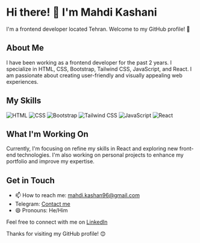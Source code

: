 # Hi there! 👋 I'm Mahdi Kashani

I'm a frontend developer located Tehran. Welcome to my GitHub profile! 🚀

## About Me

I have been working as a frontend developer for the past 2 years. I specialize in HTML, CSS, Bootstrap, Tailwind CSS, JavaScript, and React. I am passionate about creating user-friendly and visually appealing web experiences.

## My Skills

![HTML](https://img.shields.io/badge/html5-%23E34F26.svg?style=for-the-badge&logo=html5&logoColor=white)
![CSS](https://img.shields.io/badge/css3-%231572B6.svg?style=for-the-badge&logo=css3&logoColor=white)
![Bootstrap](https://img.shields.io/badge/bootstrap-%238511FA.svg?style=for-the-badge&logo=bootstrap&logoColor=white)
![Tailwind CSS](https://img.shields.io/badge/tailwindcss-%2338B2AC.svg?style=for-the-badge&logo=tailwind-css&logoColor=white)
![JavaScript](https://img.shields.io/badge/javascript-%23323330.svg?style=for-the-badge&logo=javascript&logoColor=%23F7DF1E)
![React](https://img.shields.io/badge/react-%2320232a.svg?style=for-the-badge&logo=react&logoColor=%2361DAFB)

## What I'm Working On

Currently, I'm focusing on refine my skills in React and exploring new front-end technologies. I'm also working on personal projects to enhance my portfolio and improve my expertise.

## Get in Touch

- 📫 How to reach me: [mahdi.kashan96@gmail.com](mailto:mahdi.kashan96@gmail.com)
- Telegram: <a href="https://t.me/smmkra"> Contact me </a>
- 😄 Pronouns: He/Him

Feel free to connect with me on [LinkedIn](https://www.linkedin.com/in/mohammad-mahdi-kashani-291a89248)


Thanks for visiting my GitHub profile! 😊
